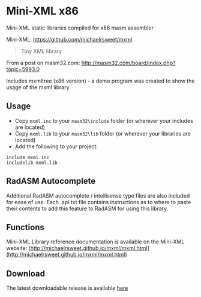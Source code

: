 # Mini-XML x86

Mini-XML static libraries compiled for x86 masm assembler 

Mini-XML: https://github.com/michaelrsweet/mxml

> Tiny XML library
>

From a post on masm32.com: http://masm32.com/board/index.php?topic=5993.0

Includes mxmltree (x86 version) - a demo program was created to show the usage of the mxml library

## Usage

* Copy `mxml.inc` to your `masm32\include` folder (or wherever your includes are located)
* Copy `mxml.lib` to your `masm32\lib` folder (or wherever your libraries are located)
* Add the following to your project:
```assembly
include mxml.inc
includelib mxml.lib
```

## RadASM Autocomplete
Additional RadASM autocomplete / intellisense type files are also included for ease of use. Each .api.txt file contains instructions as to where to paste their contents to add this feature to RadASM for using this library.

## Functions

Mini-XML Library reference documentation is available on the Mini-XML website: [http://michaelrsweet.github.io/mxml/mxml.html](http://michaelrsweet.github.io/mxml/mxml.html)

## Download

The latest downloadable release is available [here](https://github.com/mrfearless/libraries/blob/master/releases/Mini-XML_x86.zip?raw=true)